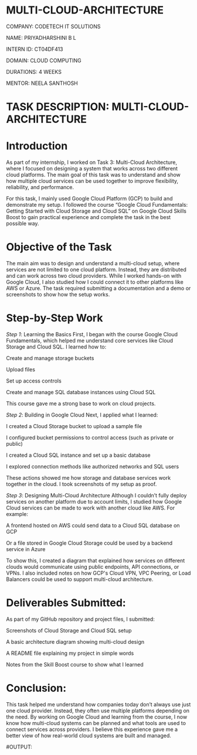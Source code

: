 # MULTI-CLOUD-ARCHITECTURE

COMPANY: CODETECH IT SOLUTIONS

NAME: PRIYADHARSHINI B L

INTERN ID: CT04DF413

DOMAIN: CLOUD COMPUTING

DURATIONS: 4 WEEKS

MENTOR: NEELA SANTHOSH

# TASK DESCRIPTION:  MULTI-CLOUD-ARCHITECTURE

# Introduction

As part of my internship, I worked on Task 3: Multi-Cloud Architecture, where I focused on designing a system that works across two different cloud platforms. The main goal of this task was to understand and show how multiple cloud services can be used together to improve flexibility, reliability, and performance.

For this task, I mainly used Google Cloud Platform (GCP) to build and demonstrate my setup. I followed the course “Google Cloud Fundamentals: Getting Started with Cloud Storage and Cloud SQL” on Google Cloud Skills Boost to gain practical experience and complete the task in the best possible way.

# Objective of the Task
The main aim was to design and understand a multi-cloud setup, where services are not limited to one cloud platform. Instead, they are distributed and can work across two cloud providers. While I worked hands-on with Google Cloud, I also studied how I could connect it to other platforms like AWS or Azure. The task required submitting a documentation and a demo or screenshots to show how the setup works.

# Step-by-Step Work
*Step 1*: Learning the Basics
First, I began with the course Google Cloud Fundamentals, which helped me understand core services like Cloud Storage and Cloud SQL. I learned how to:

Create and manage storage buckets

Upload files

Set up access controls

Create and manage SQL database instances using Cloud SQL

This course gave me a strong base to work on cloud projects.

*Step 2*: Building in Google Cloud
Next, I applied what I learned:

I created a Cloud Storage bucket to upload a sample file

I configured bucket permissions to control access (such as private or public)

I created a Cloud SQL instance and set up a basic database

I explored connection methods like authorized networks and SQL users

These actions showed me how storage and database services work together in the cloud. I took screenshots of my setup as proof.

*Step 3*: Designing Multi-Cloud Architecture
Although I couldn’t fully deploy services on another platform due to account limits, I studied how Google Cloud services can be made to work with another cloud like AWS. For example:

A frontend hosted on AWS could send data to a Cloud SQL database on GCP

Or a file stored in Google Cloud Storage could be used by a backend service in Azure

To show this, I created a diagram that explained how services on different clouds would communicate using public endpoints, API connections, or VPNs. I also included notes on how GCP's Cloud VPN, VPC Peering, or Load Balancers could be used to support multi-cloud architecture.

# Deliverables Submitted:

As part of my GitHub repository and project files, I submitted:

Screenshots of Cloud Storage and Cloud SQL setup

A basic architecture diagram showing multi-cloud design

A README file explaining my project in simple words

Notes from the Skill Boost course to show what I learned

# Conclusion:

This task helped me understand how companies today don’t always use just one cloud provider. Instead, they often use multiple platforms depending on the need. By working on Google Cloud and learning from the course, I now know how multi-cloud systems can be planned and what tools are used to connect services across providers. I believe this experience gave me a better view of how real-world cloud systems are built and managed.

#OUTPUT:

